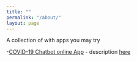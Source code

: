 ```yaml
---
title: ""
permalink: "/about/"
layout: page
---
```


A collection of with apps you may try 

-[COVID-19 Chatbot online App](https://ncov-bot-app.herokuapp.com/) - description [here](https://bilha-analytics.github.io/Retrieval-based-Chatbot/)